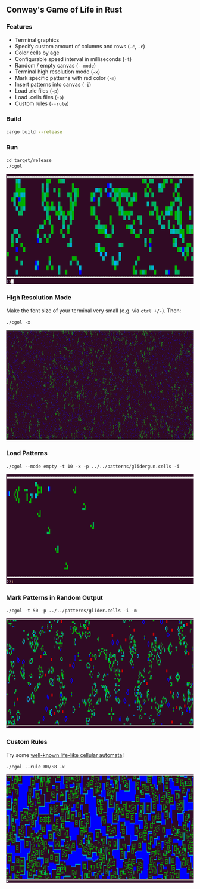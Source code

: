 ## Conway's Game of Life in Rust

### Features

- Terminal graphics
- Specify custom amount of columns and rows (`-c`, `-r`)
- Color cells by age
- Configurable speed interval in milliseconds (`-t`)
- Random / empty canvas (`--mode`)
- Terminal high resolution mode (`-x`)
- Mark specific patterns with red color (`-m`)
- Insert patterns into canvas (`-i`)
- Load .rle files (`-p`)
- Load .cells files (`-p`)
- Custom rules (`--rule`)

### Build 

```bash
cargo build --release
```

### Run

```
cd target/release
./cgol
```

![Image](img/normal.png)

### High Resolution Mode

Make the font size of your terminal very small (e.g. via `ctrl +/-`). Then:

```
./cgol -x
```

![Image](img/highres.png "2474x450 cells")

### Load Patterns

```
./cgol --mode empty -t 10 -x -p ../../patterns/glidergun.cells -i
```

![Image](img/pattern.png)

### Mark Patterns in Random Output

```
./cgol -t 50 -p ../../patterns/glider.cells -i -m
```

![Image](img/mark.png)

### Custom Rules

Try some [well-known life-like cellular automata](https://www.conwaylife.com/wiki/Cellular_automaton#Well-known_life-like_cellular_automata)!

```
./cgol --rule B0/S8 -x
```

![Image](img/customrule.png)


